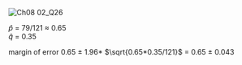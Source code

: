 
![Ch08 02_Q26](https://github.com/user-attachments/assets/447982b4-18f9-4d6a-9be3-bdfab43feb89)

$\hat{p}$ = 79/121 $\approx$ 0.65  
$\hat{q}$ = 0.35

margin of error 0.65 ± 1.96* $\sqrt{0.65*0.35/121}$ = 0.65 ± 0.043

